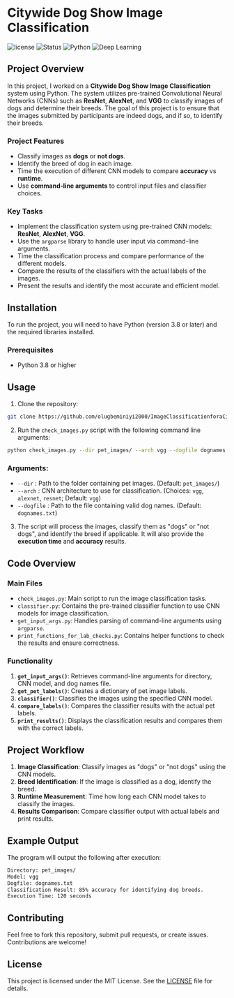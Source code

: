 # Citywide Dog Show Image Classification

![license](https://img.shields.io/badge/license-MIT-blue.svg)
![Status](https://img.shields.io/badge/status-active-green)
![Python](https://img.shields.io/badge/python-3.8%2B-blue)
![Deep Learning](https://img.shields.io/badge/deep_learning-CNN%20%28ResNet%2C%20AlexNet%2C%20VGG%29-ff69b4)

## Project Overview

In this project, I worked on a **Citywide Dog Show Image Classification** system using Python. The system utilizes pre-trained Convolutional Neural Networks (CNNs) such as **ResNet**, **AlexNet**, and **VGG** to classify images of dogs and determine their breeds. The goal of this project is to ensure that the images submitted by participants are indeed dogs, and if so, to identify their breeds.

### Project Features

- Classify images as **dogs** or **not dogs**.
- Identify the breed of dog in each image.
- Time the execution of different CNN models to compare **accuracy** vs **runtime**.
- Use **command-line arguments** to control input files and classifier choices.

### Key Tasks

- Implement the classification system using pre-trained CNN models: **ResNet**, **AlexNet**, **VGG**.
- Use the `argparse` library to handle user input via command-line arguments.
- Time the classification process and compare performance of the different models.
- Compare the results of the classifiers with the actual labels of the images.
- Present the results and identify the most accurate and efficient model.

## Installation

To run the project, you will need to have Python (version 3.8 or later) and the required libraries installed.

### Prerequisites

- Python 3.8 or higher

## Usage

1. Clone the repository:

```bash
git clone https://github.com/olugbeminiyi2000/ImageClassificationforaCityDogShow.git
```

2. Run the `check_images.py` script with the following command line arguments:

```bash
python check_images.py --dir pet_images/ --arch vgg --dogfile dognames.txt
```

### Arguments:

- `--dir` : Path to the folder containing pet images. (Default: `pet_images/`)
- `--arch` : CNN architecture to use for classification. (Choices: `vgg`, `alexnet`, `resnet`; Default: `vgg`)
- `--dogfile` : Path to the file containing valid dog names. (Default: `dognames.txt`)

3. The script will process the images, classify them as "dogs" or "not dogs", and identify the breed if applicable. It will also provide the **execution time** and **accuracy** results.

## Code Overview

### Main Files

- `check_images.py`: Main script to run the image classification tasks.
- `classifier.py`: Contains the pre-trained classifier function to use CNN models for image classification.
- `get_input_args.py`: Handles parsing of command-line arguments using `argparse`.
- `print_functions_for_lab_checks.py`: Contains helper functions to check the results and ensure correctness.

### Functionality

1. **`get_input_args()`**: Retrieves command-line arguments for directory, CNN model, and dog names file.
2. **`get_pet_labels()`**: Creates a dictionary of pet image labels.
3. **`classifier()`**: Classifies the images using the specified CNN model.
4. **`compare_labels()`**: Compares the classifier results with the actual pet labels.
5. **`print_results()`**: Displays the classification results and compares them with the correct labels.

## Project Workflow

1. **Image Classification**: Classify images as "dogs" or "not dogs" using the CNN models.
2. **Breed Identification**: If the image is classified as a dog, identify the breed.
3. **Runtime Measurement**: Time how long each CNN model takes to classify the images.
4. **Results Comparison**: Compare classifier output with actual labels and print results.

## Example Output

The program will output the following after execution:

```bash
Directory: pet_images/
Model: vgg
Dogfile: dognames.txt
Classification Result: 85% accuracy for identifying dog breeds.
Execution Time: 120 seconds
```

## Contributing

Feel free to fork this repository, submit pull requests, or create issues. Contributions are welcome!

## License
This project is licensed under the MIT License. See the [LICENSE](LICENSE) file for details.
